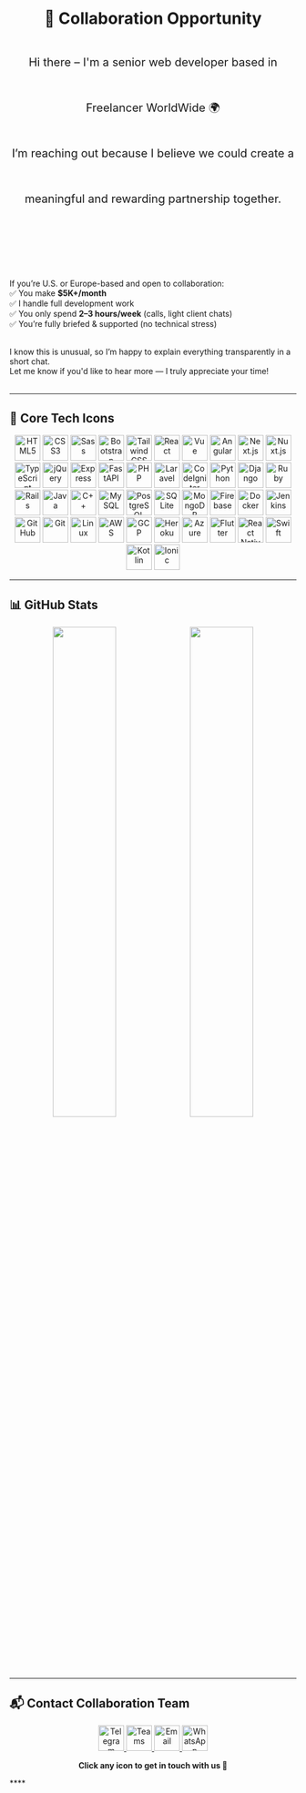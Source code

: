 <h1 align="center">🤝 Collaboration Opportunity</h1>

<p align="center" style="font-size: 20px; line-height: 4;">
Hi there – I'm a senior web developer based in Freelancer WorldWide 🌍<br />
I’m reaching out because I believe we could create a meaningful and rewarding partnership together.<br /><br />

If you’re U.S. or Europe-based and open to collaboration:<br />
✅ You make <strong>$5K+/month</strong><br />
✅ I handle full development work<br />
✅ You only spend <strong>2–3 hours/week</strong> (calls, light client chats)<br />
✅ You’re fully briefed & supported (no technical stress)<br /><br />

I know this is unusual, so I’m happy to explain everything transparently in a short chat.<br />
Let me know if you'd like to hear more — I truly appreciate your time!<br /><br />
</p>

---

## 🧰 Core Tech Icons

<p align="center">

  <!-- Frontend -->
  <img src="https://cdn.jsdelivr.net/gh/devicons/devicon/icons/html5/html5-original.svg" width="45" alt="HTML5" />
  <img src="https://cdn.jsdelivr.net/gh/devicons/devicon/icons/css3/css3-original.svg" width="45" alt="CSS3" />
  <img src="https://cdn.jsdelivr.net/gh/devicons/devicon/icons/sass/sass-original.svg" width="45" alt="Sass" />
  <img src="https://cdn.jsdelivr.net/gh/devicons/devicon/icons/bootstrap/bootstrap-original.svg" width="45" alt="Bootstrap" />
  <img src="https://cdn.jsdelivr.net/npm/simple-icons@v9/icons/tailwindcss.svg" width="45" alt="Tailwind CSS" />
  <img src="https://cdn.jsdelivr.net/gh/devicons/devicon/icons/react/react-original.svg" width="45" alt="React" />
  <img src="https://cdn.jsdelivr.net/gh/devicons/devicon/icons/vuejs/vuejs-original.svg" width="45" alt="Vue" />
  <img src="https://cdn.jsdelivr.net/gh/devicons/devicon/icons/angularjs/angularjs-original.svg" width="45" alt="Angular" />
  <img src="https://cdn.jsdelivr.net/gh/devicons/devicon/icons/nextjs/nextjs-original.svg" width="45" alt="Next.js" />
  <img src="https://cdn.jsdelivr.net/gh/devicons/devicon/icons/nuxtjs/nuxtjs-original.svg" width="45" alt="Nuxt.js" />
  <img src="https://cdn.jsdelivr.net/gh/devicons/devicon/icons/typescript/typescript-original.svg" width="45" alt="TypeScript" />
  <img src="https://cdn.jsdelivr.net/gh/devicons/devicon/icons/jquery/jquery-original.svg" width="45" alt="jQuery" />

  <!-- Backend -->
  <img src="https://cdn.jsdelivr.net/gh/devicons/devicon/icons/express/express-original.svg" width="45" alt="Express" />
  <img src="https://cdn.jsdelivr.net/gh/devicons/devicon/icons/fastapi/fastapi-original.svg" width="45" alt="FastAPI" />
  <img src="https://cdn.jsdelivr.net/gh/devicons/devicon/icons/php/php-original.svg" width="45" alt="PHP" />
  <img src="https://cdn.jsdelivr.net/gh/devicons/devicon/icons/laravel/laravel-original.svg" width="45" alt="Laravel" />
  <img src="https://cdn.jsdelivr.net/gh/devicons/devicon/icons/codeigniter/codeigniter-plain.svg" width="45" alt="CodeIgniter" />
  <img src="https://cdn.jsdelivr.net/gh/devicons/devicon/icons/python/python-original.svg" width="45" alt="Python" />
  <img src="https://cdn.jsdelivr.net/gh/devicons/devicon/icons/django/django-plain.svg" width="45" alt="Django" />
  <img src="https://cdn.jsdelivr.net/gh/devicons/devicon/icons/ruby/ruby-original.svg" width="45" alt="Ruby" />
  <img src="https://cdn.jsdelivr.net/gh/devicons/devicon/icons/rails/rails-plain.svg" width="45" alt="Rails" />
  <img src="https://cdn.jsdelivr.net/gh/devicons/devicon/icons/java/java-original.svg" width="45" alt="Java" />
  <img src="https://cdn.jsdelivr.net/gh/devicons/devicon/icons/cplusplus/cplusplus-original.svg" width="45" alt="C++" />

  <!-- Database -->
  <img src="https://cdn.jsdelivr.net/gh/devicons/devicon/icons/mysql/mysql-original.svg" width="45" alt="MySQL" />
  <img src="https://cdn.jsdelivr.net/gh/devicons/devicon/icons/postgresql/postgresql-original.svg" width="45" alt="PostgreSQL" />
  <img src="https://cdn.jsdelivr.net/gh/devicons/devicon/icons/sqlite/sqlite-original.svg" width="45" alt="SQLite" />
  <img src="https://cdn.jsdelivr.net/gh/devicons/devicon/icons/mongodb/mongodb-original.svg" width="45" alt="MongoDB" />
  <img src="https://cdn.jsdelivr.net/gh/devicons/devicon/icons/firebase/firebase-plain.svg" width="45" alt="Firebase" />

  <!-- DevOps -->
  <img src="https://cdn.jsdelivr.net/gh/devicons/devicon/icons/docker/docker-original.svg" width="45" alt="Docker" />
  <img src="https://cdn.jsdelivr.net/gh/devicons/devicon/icons/jenkins/jenkins-original.svg" width="45" alt="Jenkins" />
  <img src="https://cdn.jsdelivr.net/gh/devicons/devicon/icons/github/github-original.svg" width="45" alt="GitHub" />
  <img src="https://cdn.jsdelivr.net/gh/devicons/devicon/icons/git/git-original.svg" width="45" alt="Git" />
  <img src="https://cdn.jsdelivr.net/gh/devicons/devicon/icons/linux/linux-original.svg" width="45" alt="Linux" />

  <!-- Cloud -->
  <img src="https://cdn.jsdelivr.net/gh/devicons/devicon/icons/amazonwebservices/amazonwebservices-plain-wordmark.svg" width="45" alt="AWS" />
  <img src="https://cdn.jsdelivr.net/gh/devicons/devicon/icons/googlecloud/googlecloud-original.svg" width="45" alt="GCP" />
  <img src="https://cdn.jsdelivr.net/gh/devicons/devicon/icons/heroku/heroku-original.svg" width="45" alt="Heroku" />
  <img src="https://cdn.jsdelivr.net/gh/devicons/devicon/icons/azure/azure-original.svg" width="45" alt="Azure" />

  <!-- Mobile -->
  <img src="https://cdn.jsdelivr.net/gh/devicons/devicon/icons/flutter/flutter-original.svg" width="45" alt="Flutter" />
  <img src="https://cdn.jsdelivr.net/gh/devicons/devicon/icons/react/react-original.svg" width="45" alt="React Native" />
  <img src="https://cdn.jsdelivr.net/gh/devicons/devicon/icons/swift/swift-original.svg" width="45" alt="Swift" />
  <img src="https://cdn.jsdelivr.net/gh/devicons/devicon/icons/kotlin/kotlin-original.svg" width="45" alt="Kotlin" />
  <img src="https://cdn.jsdelivr.net/gh/devicons/devicon/icons/ionic/ionic-original.svg" width="45" alt="Ionic" />

</p>

---

## 📊 GitHub Stats

<div align="center">
  <img width="47%" src="https://github-readme-stats.vercel.app/api?username=BlueSpider0130&show_icons=true&count_private=true&disable_animations=false&title_color=B77EFF&icon_color=9640FF&text_color=fff&bg_color=30,220140,DB1DE5" />
  <img width="47%" src="https://github-readme-stats.vercel.app/api/top-langs/?username=BlueSpider0130&layout=compact&langs_count=10&show_icons=true&title_color=B77EFF&icon_color=9640FF&text_color=fff&bg_color=30,DB1DE5,220140" />
</div>

---

## 📬 Contact Collaboration Team

<p align="center">
  <a href="https://t.me/rabbitking0130">
    <img width="45" src="https://user-images.githubusercontent.com/86986628/206201210-59b207ec-a55a-4a37-aef6-6e3b3bddd05d.png" alt="Telegram" />
  </a>
  <a href="https://teams.live.com/l/invite/FEAPTsaDXFU3onx3wI">
    <img width="45" src="https://user-images.githubusercontent.com/86986628/206201252-92cf14da-d391-443b-bdb7-9639f24259d9.png" alt="Teams" />
  </a>
  <a href="mailto:rabbitking0130@gmail.com">
    <img width="45" src="https://user-images.githubusercontent.com/86986628/206201266-c519b0d4-d953-45c0-b9ec-253d639c828a.png" alt="Email" />
  </a>
  <a href="https://wa.me/17174346337">
    <img width="45" src="https://cdn-icons-png.flaticon.com/512/733/733585.png" alt="WhatsApp" />
  </a>
</p>

<p align="center"><strong>Click any icon to get in touch with us 📲</strong></p>
****
